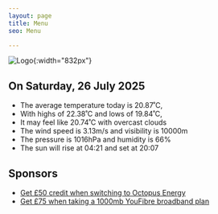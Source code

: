 ```yaml
---
layout: page
title: Menu
seo: Menu

---
```


![Logo](/images/logo.jpg){:width="832px"}

<!-- weather_marker starts -->
## On Saturday, 26 July 2025

- The average temperature today is 20.87˚C,
- With highs of 22.38˚C and lows of 19.84˚C,
- It may feel like 20.74˚C with overcast clouds
- The wind speed is 3.13m/s and visibility is 10000m
- The pressure is 1016hPa and humidity is 66%
- The sun will rise at 04:21 and set at 20:07

<!-- weather_marker ends -->

## Sponsors

- [Get £50 credit when switching to Octopus Energy](https://bit.ly/3oD1nnS)
- [Get £75 when taking a 1000mb YouFibre broadband plan](https://aklam.io/91zWhU?)
